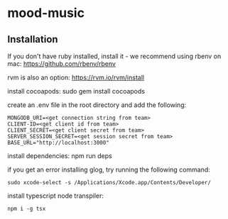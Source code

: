 # mood-music

## Installation

If you don't have ruby installed, install it - we recommend using rbenv on mac:
https://github.com/rbenv/rbenv

rvm is also an option:
https://rvm.io/rvm/install

install cocoapods:
sudo gem install cocoapods

create an .env file in the root directory and add the following:

```
MONGODB_URI=<get connection string from team>
CLIENT-ID=<get client id from team>
CLIENT_SECRET=<get client secret from team>
SERVER_SESSION_SECRET=<get session secret from team>
BASE_URL="http://localhost:3000"
```

install dependencies:
npm run deps

if you get an error installing glog, try running the following command:
```
sudo xcode-select -s /Applications/Xcode.app/Contents/Developer/
```

install typescript node transpiler:
```
npm i -g tsx
```
